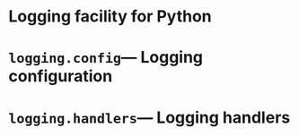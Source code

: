 # Logging facility for Python

# `logging.config`— Logging configuration
# `logging.handlers`— Logging handlers